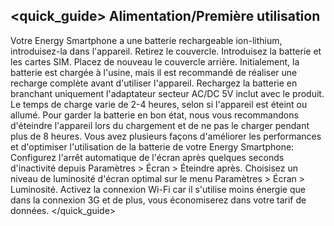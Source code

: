 ## <quick_guide> Alimentation/Première utilisation
Votre Energy Smartphone a une batterie rechargeable ion-lithium, introduisez-la dans l'appareil. Retirez le couvercle. Introduisez la batterie et les cartes SIM. Placez de nouveau le couvercle arrière. Initialement, la batterie est chargée à l'usine, mais il est recommandé de réaliser une recharge complète avant d'utiliser l'appareil. Rechargez la batterie en branchant uniquement l'adaptateur secteur AC/DC 5V inclut avec le produit. Le temps de charge varie de 2-4 heures, selon si l'appareil est éteint ou allumé. Pour garder la batterie en bon état, nous vous recommandons d'éteindre l'appareil lors du chargement et de ne pas le charger pendant plus de 8 heures. Vous avez plusieurs façons d'améliorer les performances et d'optimiser l'utilisation de la batterie de votre Energy Smartphone: Configurez l'arrêt automatique de l'écran après quelques seconds d'inactivité depuis Paramètres > Écran > Éteindre après. Choisisez un niveau de luminosité d'écran optimal sur le menu Paramètres > Écran > Luminosité. Activez la connexion Wi-Fi car il s'utilise moins énergie que dans la connexion 3G et de plus, vous économiserez dans votre tarif de données.
</quick_guide>
